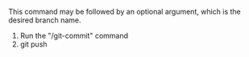 This command may be followed by an optional argument, which is the desired branch name.

1. Run the "/git-commit" command
2. git push
